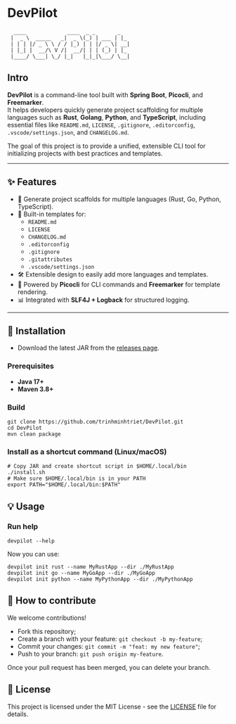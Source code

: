 # DevPilot

```
  ____             ____  _ _       _   
 |  _ \  _____   _|  _ \(_) | ___ | |_
 | | | |/ _ \ \ / / |_) | | |/ _ \| __|
 | |_| |  __/\ V /|  __/| | | (_) | |_
 |____/ \___| \_/ |_|   |_|_|\___/ \__|
```

## Intro

**DevPilot** is a command-line tool built with **Spring Boot**, **Picocli**, and **Freemarker**.  
It helps developers quickly generate project scaffolding for multiple languages such as **Rust**, **Golang**, **Python**, and **TypeScript**, including essential files like `README.md`, `LICENSE`,
`.gitignore`, `.editorconfig`, `.vscode/settings.json`, and `CHANGELOG.md`.

The goal of this project is to provide a unified, extensible CLI tool for initializing projects with
best practices and templates.

---

## ✨ Features

- 🚀 Generate project scaffolds for multiple languages (Rust, Go, Python, TypeScript).
- 📑 Built-in templates for:
    - `README.md`
    - `LICENSE`
    - `CHANGELOG.md`
    - `.editorconfig`
    - `.gitignore`
    - `.gitattributes`
    - `.vscode/settings.json`
- 🛠 Extensible design to easily add more languages and templates.
- 🔌 Powered by **Picocli** for CLI commands and **Freemarker** for template rendering.
- 📊 Integrated with **SLF4J + Logback** for structured logging.

---


## 🚀 Installation

- Download the latest JAR from the [releases page](https://github.com/trinhminhtriet/DevPilot/releases).

### Prerequisites

- **Java 17+**
- **Maven 3.8+**

### Build

```shell
git clone https://github.com/trinhminhtriet/DevPilot.git
cd DevPilot
mvn clean package
```

### Install as a shortcut command (Linux/macOS)

```shell
# Copy JAR and create shortcut script in $HOME/.local/bin
./install.sh
# Make sure $HOME/.local/bin is in your PATH
export PATH="$HOME/.local/bin:$PATH"
```

## 💡 Usage

### Run help

```shell
devpilot --help
```

Now you can use:

```shell
devpilot init rust --name MyRustApp --dir ./MyRustApp
devpilot init go --name MyGoApp --dir ./MyGoApp
devpilot init python --name MyPythonApp --dir ./MyPythonApp
```

## 🤝 How to contribute

We welcome contributions!

- Fork this repository;
- Create a branch with your feature: `git checkout -b my-feature`;
- Commit your changes: `git commit -m "feat: my new feature"`;
- Push to your branch: `git push origin my-feature`.

Once your pull request has been merged, you can delete your branch.

## 📝 License

This project is licensed under the MIT License - see the [LICENSE](LICENSE) file for details.